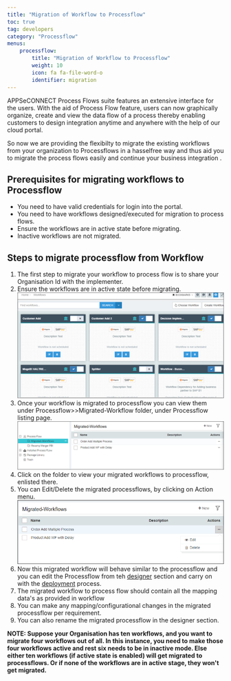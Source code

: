 ```yaml
---
title: "Migration of Workflow to Processflow"
toc: true
tag: developers
category: "Processflow"
menus: 
    processflow:
        title: "Migration of Workflow to Processflow"
        weight: 10
        icon: fa fa-file-word-o
        identifier: migration
---
```


APPSeCONNECT Process Flows suite features an extensive interface for the users. 
With the aid of Process Flow feature, users can now graphically organize, create and 
view the data flow of a process thereby enabling customers to design integration anytime 
and anywhere with the help of our cloud portal. 

So now we are providing the flexibilty to migrate the existing workflows from your 
organization to Processflows in a  hasselfree way and thus aid you to migrate the process 
flows easily and continue your business integration .


## Prerequisites for migrating workflows to Processflow  
* You need to have valid credentials for login into the portal.
* You need to have workflows designed/executed for migration to process flows.
* Ensure the workflows are in active state before migrating.
* Inactive workflows are not migrated.


## Steps to migrate processflow from Workflow
1.	The first step to migrate your workflow to process flow is to share your Organisation Id with the implementer.  
2.  Ensure the workflows are in active state before migrating.    
![migratedpf-active-wf](\staticfiles\processflow\media\migratedpf-active-wf.PNG) 
3.  Once your workflow is migrated to processflow you can view them under Processflow>>Migrated-Workflow
folder, under Processflow listing page.      
![migrated-pf-listing](\staticfiles\processflow\media\migrated-pf-listing.PNG) 
4. Click on the folder to view your migrated workflows to processflow, enlisted there.      
5. You can Edit/Delete the migrated processflows, by clicking on Action menu.
![edit-migratedpf](\staticfiles\processflow\media\edit-migratedpf.PNG)
6. Now this migrated workflow will behave similar to the processflow and you can 
edit the Processflow from teh [designer](/processflow/designer-processflow/) section and carry on with the [deployment](/processflow/deploying-and-executing-processfloww/) process.
7. The migrated workflow to process flow should contain all the mapping data's as provided in workflow
8. You can make any mapping/configurational changes in the migrated processflow per requirement.  
9.  You can also rename the migrated processflow in the designer section.
 
**NOTE: Suppose your Organisation has ten workflows, and you want to migrate four workflows out of all.
In this instance, you need to make those four workflows active and rest six needs to be in inactive
mode. Else either ten workflows (if active state is enabled) will get migrated to processflows. Or if none of the 
workflows are in active stage, they won't get migrated.**